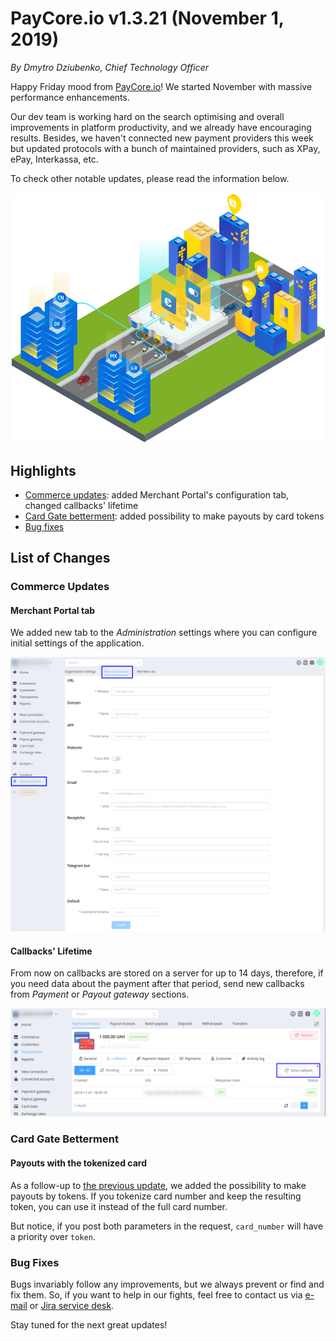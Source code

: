 # **PayCore.io v1.3.21 (November 1, 2019)**

*By Dmytro Dziubenko, Chief Technology Officer*

Happy Friday mood from [PayCore.io](http://paycore.io/)! We started November with massive performance enhancements.

Our dev team is working hard on the search optimising and overall improvements in platform productivity, and we already have encouraging results. Besides, we haven't connected new payment providers this week but updated protocols with a bunch of maintained providers, such as XPay, ePay, Interkassa, etc.

To check other notable updates, please read the information below.

![providers](images/v1.3.21/Go-Global.png)

## Highlights

* [Commerce updates](#commerce-updates): added Merchant Portal's configuration tab, changed callbacks' lifetime
* [Card Gate betterment](#card-gate-betterment): added possibility to make payouts by card tokens
* [Bug fixes](#bug-fixes)

## List of Changes

### Commerce Updates

#### Merchant Portal tab

We added new tab to the *Administration* settings where you can configure initial settings of the application.

![Merchant Portal](images/v1.3.21/create-merchant-portal.png)

#### Callbacks' Lifetime

From now on callbacks are stored on a server for up to 14 days, therefore, if you need data about the payment after that period, send new callbacks from *Payment* or *Payout gateway* sections.

![Callbacks](images/v1.3.21/callbacks.png)

### Card Gate Betterment

#### Payouts with the tokenized card

As a follow-up to [the previous update](/release-notes/archive/2019/v1.3.17/#card-data-tokenization), we added the possibility to make payouts by tokens. If you tokenize card number and keep the resulting token, you can use it instead of the full card number.

But notice, if you post both parameters in the request, `card_number` will have a priority over `token`.

### Bug Fixes

Bugs invariably follow any improvements, but we always prevent or find and fix them. So, if you want to help in our fights, feel free to contact us via [e-mail](mailto:support@paycore.io) or [Jira service desk](https://support.paycore.io).

Stay tuned for the next great updates!
